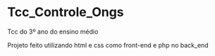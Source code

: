 # Tcc_Controle_Ongs
 Tcc do 3º ano do ensino médio
 
 Projeto feito utilizando html e css como front-end e php no back_end
